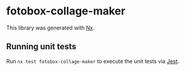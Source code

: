 # fotobox-collage-maker

This library was generated with [Nx](https://nx.dev).

## Running unit tests

Run `nx test fotobox-collage-maker` to execute the unit tests via [Jest](https://jestjs.io).
